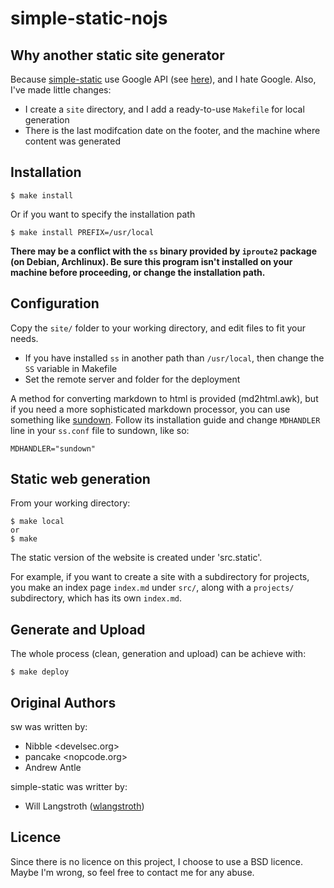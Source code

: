 # simple-static-nojs



## Why another static site generator

Because [simple-static](https://github.com/wlangstroth/simple-static) use Google
API (see
[here](https://github.com/wlangstroth/simple-static/blob/master/ss#L47)), and I
hate Google. Also, I've made little changes:

* I create a `site` directory, and I add a ready-to-use `Makefile` for local
  generation
* There is the last modifcation date on the footer, and the machine where
  content was generated



## Installation

    $ make install

Or if you want to specify the installation path

    $ make install PREFIX=/usr/local

**There may be a conflict with the `ss` binary provided by `iproute2` package
  (on Debian, Archlinux). Be sure this program isn't installed on your machine
  before proceeding, or change the installation path.**



## Configuration

Copy the `site/` folder to your working directory, and edit files to fit your
needs.

 * If you have installed `ss` in another path than `/usr/local`, then change the
   `SS` variable in Makefile
 * Set the remote server and folder for the deployment


A method for converting markdown to html is provided (md2html.awk), but if you
need a more sophisticated markdown processor, you can use something like
[sundown](https://github.com/tanoku/sundown). Follow its installation guide and
change `MDHANDLER` line in your `ss.conf` file to sundown, like so:

    MDHANDLER="sundown"



## Static web generation

From your working directory:

    $ make local
    or
    $ make

The static version of the website is created under 'src.static'.

For example, if you want to create a site with a subdirectory for projects, you
make an index page `index.md` under `src/`, along with a `projects/`
subdirectory, which has its own `index.md`.



## Generate and Upload

The whole process (clean, generation and upload) can be achieve with:

    $ make deploy



## Original Authors

sw was written by:

- Nibble <develsec.org>
- pancake <nopcode.org>
- Andrew Antle

simple-static was writter by:

- Will Langstroth ([wlangstroth](https://github.com/wlangstroth))



## Licence

Since there is no licence on this project, I choose to use a BSD licence. Maybe
I'm wrong, so feel free to contact me for any abuse.

